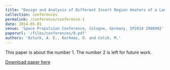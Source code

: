 ```yaml
---
title: "Design and Analysis of Different Insert Region Heaters of a Lanthanum Hexaboride Hollow Cathode During Initial Heating"
collection: conferences
permalink: /conference/conference-1
date: 2014-05-01
venue: 'Space Propulsion Conference, Cologne, Germany, SP2014 2980902'
paperurl: '/files/conferences/8.pdf'
authors: 'Ozturk, A. E., Korkmaz, O. and Celik, M.'
---
```

This paper is about the number 1. The number 2 is left for future work.

[Download paper here](http://academicpages.github.io/files/paper1.pdf)